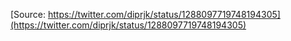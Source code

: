 [Source: https://twitter.com/diprjk/status/1288097719748194305](https://twitter.com/diprjk/status/1288097719748194305)